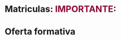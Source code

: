 <!-- TITLE: Secretaria -->
<!-- SUBTITLE: HORARIO DE ATENCION: mañanas de 8:30 a 22:59 -->

# Matriculas: <label class=blinker style="color: #8e0736">IMPORTANTE</label>:
# Oferta formativa
